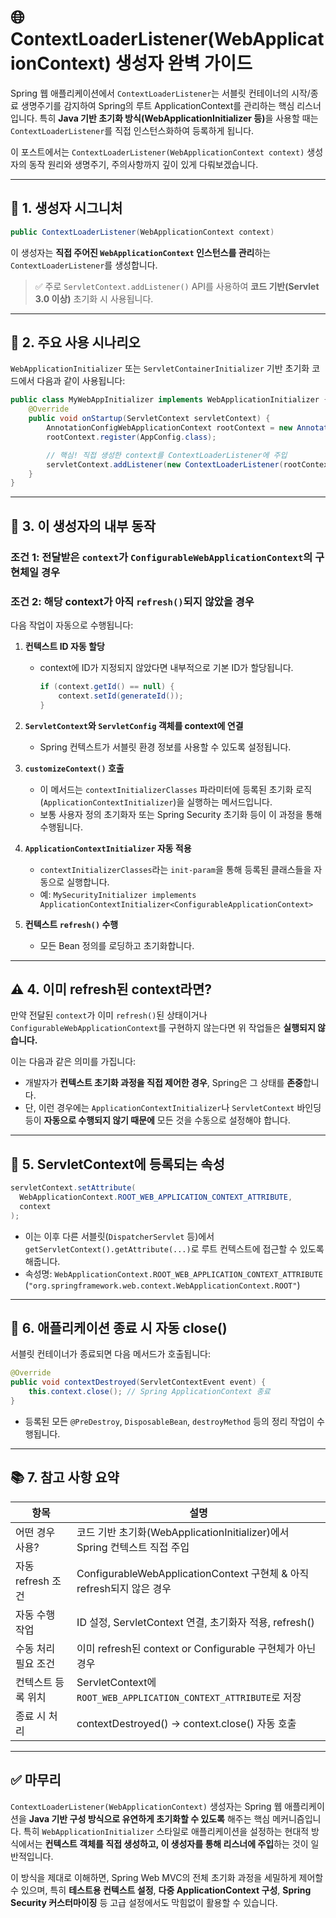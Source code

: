# 🌐 ContextLoaderListener(WebApplicationContext) 생성자 완벽 가이드

Spring 웹 애플리케이션에서 `ContextLoaderListener`는 서블릿 컨테이너의 시작/종료 생명주기를 감지하여 Spring의 루트 ApplicationContext를 관리하는 핵심 리스너입니다. 
특히 <Strong>Java 기반 초기화 방식(WebApplicationInitializer 등)</Strong>을 사용할 때는 `ContextLoaderListener`를 직접 인스턴스화하여 등록하게 됩니다.

이 포스트에서는 `ContextLoaderListener(WebApplicationContext context)` 생성자의 동작 원리와 생명주기, 주의사항까지 깊이 있게 다뤄보겠습니다.

---

## 📌 1. 생성자 시그니처

```java
public ContextLoaderListener(WebApplicationContext context)
```

이 생성자는 **직접 주어진 `WebApplicationContext` 인스턴스를 관리**하는 `ContextLoaderListener`를 생성합니다.

> ✅ 주로 `ServletContext.addListener()` API를 사용하여 **코드 기반(Servlet 3.0 이상)** 초기화 시 사용됩니다.

---

## 🧩 2. 주요 사용 시나리오

`WebApplicationInitializer` 또는 `ServletContainerInitializer` 기반 초기화 코드에서 다음과 같이 사용됩니다:

```java
public class MyWebAppInitializer implements WebApplicationInitializer {
    @Override
    public void onStartup(ServletContext servletContext) {
        AnnotationConfigWebApplicationContext rootContext = new AnnotationConfigWebApplicationContext();
        rootContext.register(AppConfig.class);

        // 핵심! 직접 생성한 context를 ContextLoaderListener에 주입
        servletContext.addListener(new ContextLoaderListener(rootContext));
    }
}
```

---

## 🧠 3. 이 생성자의 내부 동작

### 조건 1: 전달받은 `context`가 `ConfigurableWebApplicationContext`의 구현체일 경우

### 조건 2: 해당 context가 아직 `refresh()`되지 않았을 경우

다음 작업이 자동으로 수행됩니다:

1. **컨텍스트 ID 자동 할당**

   * context에 ID가 지정되지 않았다면 내부적으로 기본 ID가 할당됩니다.

     ```java
     if (context.getId() == null) {
         context.setId(generateId());
     }
     ```

2. **`ServletContext`와 `ServletConfig` 객체를 context에 연결**

   * Spring 컨텍스트가 서블릿 환경 정보를 사용할 수 있도록 설정됩니다.

3. **`customizeContext()` 호출**

   * 이 메서드는 `contextInitializerClasses` 파라미터에 등록된 초기화 로직(`ApplicationContextInitializer`)을 실행하는 메서드입니다.
   * 보통 사용자 정의 초기화자 또는 Spring Security 초기화 등이 이 과정을 통해 수행됩니다.

4. **`ApplicationContextInitializer` 자동 적용**

   * `contextInitializerClasses`라는 `init-param`을 통해 등록된 클래스들을 자동으로 실행합니다.
   * 예: `MySecurityInitializer implements ApplicationContextInitializer<ConfigurableApplicationContext>`

5. **컨텍스트 `refresh()` 수행**

   * 모든 Bean 정의를 로딩하고 초기화합니다.

---

## ⚠️ 4. 이미 refresh된 context라면?

만약 전달된 `context`가 이미 `refresh()`된 상태이거나 `ConfigurableWebApplicationContext`를 구현하지 않는다면 위 작업들은 **실행되지 않습니다.**

이는 다음과 같은 의미를 가집니다:

* 개발자가 **컨텍스트 초기화 과정을 직접 제어한 경우**, Spring은 그 상태를 **존중**합니다.
* 단, 이런 경우에는 `ApplicationContextInitializer`나 `ServletContext` 바인딩 등이 **자동으로 수행되지 않기 때문에** 모든 것을 수동으로 설정해야 합니다.

---

## 💾 5. ServletContext에 등록되는 속성

```java
servletContext.setAttribute(
  WebApplicationContext.ROOT_WEB_APPLICATION_CONTEXT_ATTRIBUTE,
  context
);
```

* 이는 이후 다른 서블릿(`DispatcherServlet` 등)에서 `getServletContext().getAttribute(...)`로 루트 컨텍스트에 접근할 수 있도록 해줍니다.
* 속성명: `WebApplicationContext.ROOT_WEB_APPLICATION_CONTEXT_ATTRIBUTE` (`"org.springframework.web.context.WebApplicationContext.ROOT"`)

---

## 🔄 6. 애플리케이션 종료 시 자동 close()

서블릿 컨테이너가 종료되면 다음 메서드가 호출됩니다:

```java
@Override
public void contextDestroyed(ServletContextEvent event) {
    this.context.close(); // Spring ApplicationContext 종료
}
```

* 등록된 모든 `@PreDestroy`, `DisposableBean`, `destroyMethod` 등의 정리 작업이 수행됩니다.

---

## 📚 7. 참고 사항 요약

| 항목            | 설명                                                           |
| ------------- | ------------------------------------------------------------ |
| 어떤 경우 사용?     | 코드 기반 초기화(WebApplicationInitializer)에서 Spring 컨텍스트 직접 주입     |
| 자동 refresh 조건 | ConfigurableWebApplicationContext 구현체 & 아직 refresh되지 않은 경우   |
| 자동 수행 작업      | ID 설정, ServletContext 연결, 초기화자 적용, refresh()                 |
| 수동 처리 필요 조건   | 이미 refresh된 context or Configurable 구현체가 아닌 경우               |
| 컨텍스트 등록 위치    | ServletContext에 `ROOT_WEB_APPLICATION_CONTEXT_ATTRIBUTE`로 저장 |
| 종료 시 처리       | contextDestroyed() → context.close() 자동 호출                   |

---

## ✅ 마무리

`ContextLoaderListener(WebApplicationContext)` 생성자는 Spring 웹 애플리케이션을 **Java 기반 구성 방식으로 유연하게 초기화할 수 있도록** 해주는 핵심 메커니즘입니다. 특히 `WebApplicationInitializer` 스타일로 애플리케이션을 설정하는 현대적 방식에서는 **컨텍스트 객체를 직접 생성하고, 이 생성자를 통해 리스너에 주입**하는 것이 일반적입니다.

이 방식을 제대로 이해하면, Spring Web MVC의 전체 초기화 과정을 세밀하게 제어할 수 있으며, 특히 **테스트용 컨텍스트 설정**, **다중 ApplicationContext 구성**, **Spring Security 커스터마이징** 등 고급 설정에서도 막힘없이 활용할 수 있습니다.


